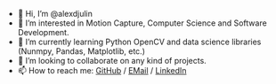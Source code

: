 - 👋 Hi, I’m @alexdjulin
- 👀 I’m interested in Motion Capture, Computer Science and Software Development.
- 🌱 I’m currently learning Python OpenCV and data science libraries (Nunmpy, Pandas, Matplotlib, etc.)
- 💞️ I’m looking to collaborate on any kind of projects.
- 📫 How to reach me: [GitHub](https://github.com/alexdjulin) / [EMail](mailto:alexdjulin@gmail.com) / [LinkedIn](https://www.linkedin.com/in/alexdjulin/)

<!---
alexdjulin/alexdjulin is a ✨ special ✨ repository because its `README.md` (this file) appears on your GitHub profile.
You can click the Preview link to take a look at your changes.
--->
